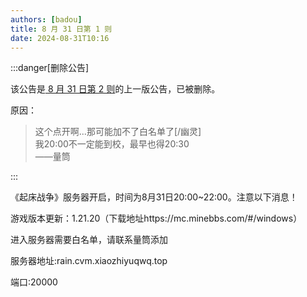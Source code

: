 ```yaml
---
authors: [badou]
title: 8 月 31 日第 1 则
date: 2024-08-31T10:16
---
```


:::danger[删除公告]

该公告是[ 8 月 31 日第 2 则](./083102)的上一版公告，已被删除。

原因：

> 这个点开啊...那可能加不了白名单了[/幽灵]  
  我20:00不一定能到校，最早也得20:30  
  ——量筒

:::

《起床战争》服务器开启，时间为8月31日20:00~22:00。注意以下消息！

游戏版本更新：1.21.20（下载地址https://mc.minebbs.com/#/windows）

进入服务器需要白名单，请联系量筒添加

服务器地址:rain.cvm.xiaozhiyuqwq.top

端口:20000
